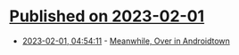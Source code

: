 # [Published on 2023-02-01](index.md)

* [2023-02-01, 04:54:11](https://lobste.rs/s/nzsunh/meanwhile_over_androidtown) - [Meanwhile, Over in Androidtown](https://daringfireball.net/2023/01/meanwhile_over_in_androidtown)
